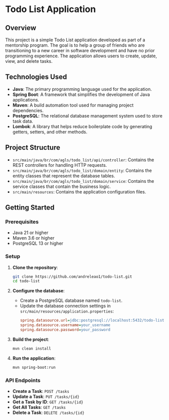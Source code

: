 # Todo List Application

## Overview

This project is a simple Todo List application developed as part of a mentorship program. The goal is to help a group of friends who are transitioning to a new career in software development and have no prior programming experience. The application allows users to create, update, view, and delete tasks.

## Technologies Used

- **Java**: The primary programming language used for the application.
- **Spring Boot**: A framework that simplifies the development of Java applications.
- **Maven**: A build automation tool used for managing project dependencies.
- **PostgreSQL**: The relational database management system used to store task data.
- **Lombok**: A library that helps reduce boilerplate code by generating getters, setters, and other methods.

## Project Structure

- `src/main/java/br/com/agls/todo_list/api/controller`: Contains the REST controllers for handling HTTP requests.
- `src/main/java/br/com/agls/todo_list/domain/entity`: Contains the entity classes that represent the database tables.
- `src/main/java/br/com/agls/todo_list/domain/service`: Contains the service classes that contain the business logic.
- `src/main/resources`: Contains the application configuration files.

## Getting Started

### Prerequisites

- Java 21 or higher
- Maven 3.6 or higher
- PostgreSQL 13 or higher

### Setup

1. **Clone the repository**:
    ```sh
    git clone https://github.com/andreleao1/todo-list.git
    cd todo-list
    ```

2. **Configure the database**:
    - Create a PostgreSQL database named `todo-list`.
    - Update the database connection settings in `src/main/resources/application.properties`:
        ```ini
        spring.datasource.url=jdbc:postgresql://localhost:5432/todo-list
        spring.datasource.username=your_username
        spring.datasource.password=your_password
        ```

3. **Build the project**:
    ```sh
    mvn clean install
    ```

4. **Run the application**:
    ```sh
    mvn spring-boot:run
    ```

### API Endpoints

- **Create a Task**: `POST /tasks`
- **Update a Task**: `PUT /tasks/{id}`
- **Get a Task by ID**: `GET /tasks/{id}`
- **Get All Tasks**: `GET /tasks`
- **Delete a Task**: `DELETE /tasks/{id}`
